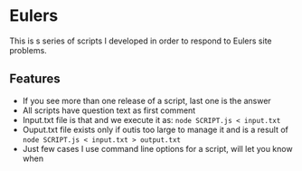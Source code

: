 # Eulers

This is s series of scripts I developed in order to respond to Eulers site problems.
## Features

- If you see more than one release of a script, last one is the answer
- All scripts have question text as first comment
- Input.txt file is that and we execute it as: ```node SCRIPT.js < input.txt```
- Ouput.txt file exists only if outis too large to manage it and is a result of ```node SCRIPT.js < input.txt > output.txt``` 
- Just few cases I use command line options for a script, will let you know when
